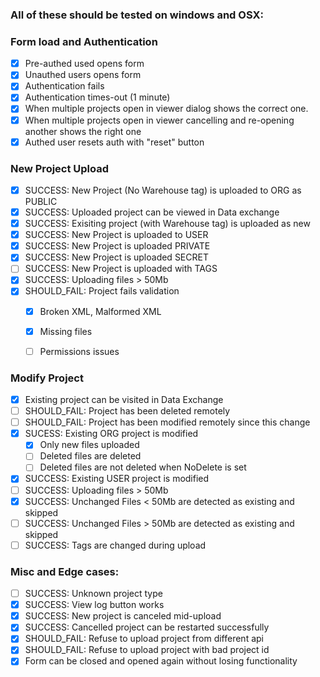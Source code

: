 ### All of these should be tested on windows and OSX:

### Form load and Authentication

- [X] Pre-authed used opens form
- [X] Unauthed users opens form
- [X] Authentication fails
- [X] Authentication times-out (1 minute)
- [X] When multiple projects open in viewer dialog shows the correct one.
- [X] When multiple projects open in viewer cancelling and re-opening another shows the right one
- [X] Authed user resets auth with "reset" button

###  New Project Upload

- [X] SUCCESS: New Project (No Warehouse tag) is uploaded to ORG as PUBLIC
- [X] SUCCESS: Uploaded project can be viewed in Data exchange
- [X] SUCCESS: Exisiting project (with Warehouse tag) is uploaded as new
- [X] SUCCESS: New Project is uploaded to USER 
- [X] SUCCESS: New Project is uploaded PRIVATE
- [X] SUCCESS: New Project is uploaded SECRET
- [ ] SUCCESS: New Project is uploaded with TAGS
- [X] SUCCESS: Uploading files > 50Mb
- [X] SHOULD_FAIL: Project fails validation
  - [X] Broken XML, Malformed XML
  - [X] Missing files
  - [ ] Permissions issues


### Modify Project

- [X] Existing project can be visited in Data Exchange
- [ ] SHOULD_FAIL: Project has been deleted remotely
- [ ] SHOULD_FAIL: Project has been modified remotely since this change
- [X] SUCESS: Existing ORG project is modified
  - [X] Only new files uploaded
  - [ ] Deleted files are deleted
  - [ ] Deleted files are not deleted when NoDelete is set
- [X] SUCCESS: Existing USER project is modified
- [ ] SUCCESS: Uploading files > 50Mb
- [X] SUCCESS: Unchanged Files < 50Mb are detected as existing and skipped
- [ ] SUCCESS: Unchanged Files > 50Mb are detected as existing and skipped
- [ ] SUCCESS: Tags are changed during upload

### Misc and Edge cases:

- [ ] SUCCESS: Unknown project type
- [X] SUCCESS: View log button works
- [X] SUCCESS: New project is canceled mid-upload
- [X] SUCCESS: Cancelled project can be restarted successfully
- [X] SHOULD_FAIL: Refuse to upload project from different api
- [X] SHOULD_FAIL: Refuse to upload project with bad project id
- [X] Form can be closed and opened again without losing functionality
